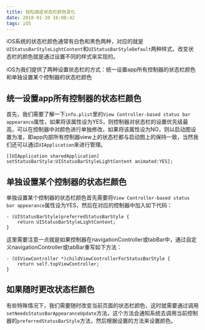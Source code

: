 ```yaml
---
title: 轻松搞定状态栏颜色变化
date: 2018-01-30 16:08:42
tags: iOS
---
```


iOS系统的状态栏颜色通常有白色和黑色两种，对应的就是`UIStatusBarStyleLightContent`和`UIStatusBarStyleDefault`两种样式，改变状态栏的颜色就是通过设置不同的样式来实现的。

iOS为我们提供了两种设置状态栏的方式：统一设置app所有控制器的状态栏颜色和单独设置某个控制器的状态栏颜色

## 统一设置app所有控制器的状态栏颜色

首先，我们需要了解一下`info.plist`里的`View Controller-based status bar appearance`属性，如果将该属性设为YES，则控制器对状态栏的设置优先级最高，可以在控制器中对颜色进行单独修改，如果将该属性设为NO，则以启动图设置为准，即app内部所有控制器view上的状态栏都与启动图上的保持一致，当然我们还可以通过`UIApplication`来进行管理。

```
[[UIApplication sharedApplication] setStatusBarStyle:UIStatusBarStyleLightContent animated:YES];
```

## 单独设置某个控制器的状态栏颜色

单独设置某个控制器的状态栏颜色首先需要将`View Controller-based status bar appearance`属性设为YES，然后在对应的控制器中加入如下代码：
```
- (UIStatusBarStyle)preferredStatusBarStyle {
    return UIStatusBarStyleLightContent;
}
```

这里需要注意一点就是如果控制器在navigationController或tabBar中，通过自定义navigationController或tabBar重写如下方法：
```
- (UIViewController *)childViewControllerForStatusBarStyle {
    return self.topViewController;
}
```

## 如果随时更改状态栏颜色

有些特殊情况下，我们需要随时改变当前页面的状态栏颜色，这时就需要通过调用`setNeedsStatusBarAppearanceUpdate`方法，这个方法会通知系统去调用当前控制器的`preferredStatusBarStyle`方法，然后根据设置的方法来设置颜色。

